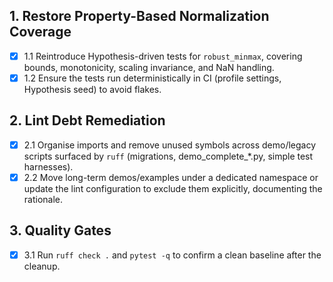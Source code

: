 ## 1. Restore Property-Based Normalization Coverage
- [x] 1.1 Reintroduce Hypothesis-driven tests for `robust_minmax`, covering bounds, monotonicity, scaling invariance, and NaN handling.
- [x] 1.2 Ensure the tests run deterministically in CI (profile settings, Hypothesis seed) to avoid flakes.

## 2. Lint Debt Remediation
- [x] 2.1 Organise imports and remove unused symbols across demo/legacy scripts surfaced by `ruff` (migrations, demo_complete_*.py, simple test harnesses).
- [x] 2.2 Move long-term demos/examples under a dedicated namespace or update the lint configuration to exclude them explicitly, documenting the rationale.

## 3. Quality Gates
- [x] 3.1 Run `ruff check .` and `pytest -q` to confirm a clean baseline after the cleanup.
